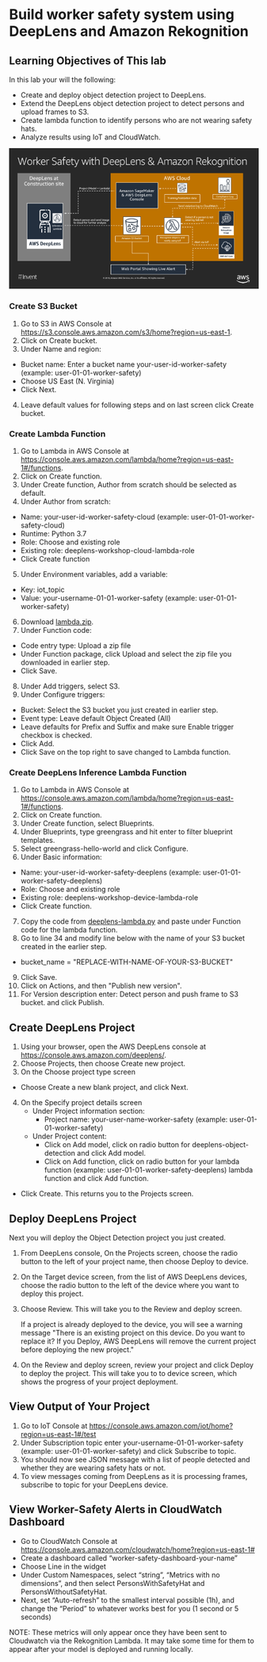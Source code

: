 # Build worker safety system using DeepLens and Amazon Rekognition

## Learning Objectives of This lab
In this lab your will the following:
- Create and deploy object detection project to DeepLens.
- Extend the DeepLens object detection project to detect persons and upload frames to S3.
- Create lambda function to identify persons who are not wearing safety hats.
- Analyze results using IoT and CloudWatch.

![](assets/worker-safety-arch.png)

### Create S3 Bucket

1. Go to S3 in AWS Console at https://s3.console.aws.amazon.com/s3/home?region=us-east-1.
2. Click on Create bucket.
3. Under Name and region:
  - Bucket name: Enter a bucket name your-user-id-worker-safety (example: user-01-01-worker-safety)
  - Choose US East (N. Virginia)
  - Click Next.
4. Leave default values for following steps and on last screen click Create bucket.

### Create Lambda Function

1. Go to Lambda in AWS Console at https://console.aws.amazon.com/lambda/home?region=us-east-1#/functions.
2. Click on Create function.
3. Under Create function, Author from scratch should be selected as default.
4. Under Author from scratch:
  - Name: your-user-id-worker-safety-cloud (example: user-01-01-worker-safety-cloud)
  - Runtime: Python 3.7
  - Role: Choose and existing role
  - Existing role: deeplens-workshop-cloud-lambda-role
  - Click Create function
5. Under Environment variables, add a variable:
  - Key: iot_topic
  - Value: your-username-01-01-worker-safety (example: user-01-01-worker-safety)
6. Download [lambda.zip](./code/lambda.zip).
7. Under Function code:
  - Code entry type: Upload a zip file
  - Under Function package, click Upload and select the zip file you downloaded in earlier step.
  - Click Save.
8. Under Add triggers, select S3.
9. Under Configure triggers:
  - Bucket: Select the S3 bucket you just created in earlier step.
  - Event type: Leave default Object Created (All)
  - Leave defaults for Prefix and Suffix and make sure Enable trigger checkbox is checked.
  - Click Add.
  - Click Save on the top right to save changed to Lambda function.

### Create DeepLens Inference Lambda Function

1. Go to Lambda in AWS Console at https://console.aws.amazon.com/lambda/home?region=us-east-1#/functions.
2. Click on Create function.
3. Under Create function, select Blueprints.
4. Under Blueprints, type greengrass and hit enter to filter blueprint templates.
5. Select greengrass-hello-world and click Configure.
6. Under Basic information:
  - Name: your-user-id-worker-safety-deeplens (example: user-01-01-worker-safety-deeplens)
  - Role: Choose and existing role
  - Existing role: deeplens-workshop-device-lambda-role
  - Click Create function.
7. Copy the code from [deeplens-lambda.py](./code/deeplens-lambda.py) and paste under Function code for the lambda function.
8. Go to line 34 and modify line below with the name of your S3 bucket created in the earlier step.
  - bucket_name = "REPLACE-WITH-NAME-OF-YOUR-S3-BUCKET"
9. Click Save.
10. Click on Actions, and then "Publish new version".
11. For Version description enter: Detect person and push frame to S3 bucket. and click Publish.

## Create DeepLens Project

1. Using your browser, open the AWS DeepLens console at https://console.aws.amazon.com/deeplens/.
2. Choose Projects, then choose Create new project.
3. On the Choose project type screen
  - Choose Create a new blank project, and click Next.
4. On the Specify project details screen
   - Under Project information section:
      - Project name: your-user-name-worker-safety (example: user-01-01-worker-safety)
   - Under Project content:
      - Click on Add model, click on radio button for deeplens-object-detection and click Add model.
      - Click on Add function, click on radio  button for your lambda function (example: user-01-01-worker-safety-deeplens) lambda function and click Add function.
  - Click Create. This returns you to the Projects screen.

## Deploy DeepLens Project

Next you will deploy the Object Detection project you just created.

1. From DeepLens console, On the Projects screen, choose the radio button to the left of your project name, then choose Deploy to device.
2. On the Target device screen, from the list of AWS DeepLens devices, choose the radio button to the left of the device where you want to deploy this project.
3. Choose Review.
   This will take you to the Review and deploy screen.

   If a project is already deployed to the device, you will see a warning message
   "There is an existing project on this device. Do you want to replace it?
   If you Deploy, AWS DeepLens will remove the current project before deploying the new project."

4. On the Review and deploy screen, review your project and click Deploy to deploy the project.
   This will take you to to device screen, which shows the progress of your project deployment.

## View Output of Your Project

1. Go to IoT Console at https://console.aws.amazon.com/iot/home?region=us-east-1#/test
2. Under Subscription topic enter your-username-01-01-worker-safety (example: user-01-01-worker-safety) and click Subscribe to topic.
3. You should now see JSON message with a list of people detected and whether they are wearing safety hats or not.
4. To view messages coming from DeepLens as it is processing frames, subscribe to topic for your DeepLens device.

## View Worker-Safety Alerts in CloudWatch Dashboard

- Go to CloudWatch Console at https://console.aws.amazon.com/cloudwatch/home?region=us-east-1#
- Create a dashboard called “worker-safety-dashboard-your-name”
- Choose Line in the widget
- Under Custom Namespaces, select “string”, “Metrics with no dimensions”, and then select PersonsWithSafetyHat and PersonsWithoutSafetyHat.
- Next, set “Auto-refresh” to the smallest interval possible (1h), and change the “Period” to whatever works best for you (1 second or 5 seconds)

NOTE: These metrics will only appear once they have been sent to Cloudwatch via the Rekognition Lambda. It may take some time for them to appear after your model is deployed and running locally.
